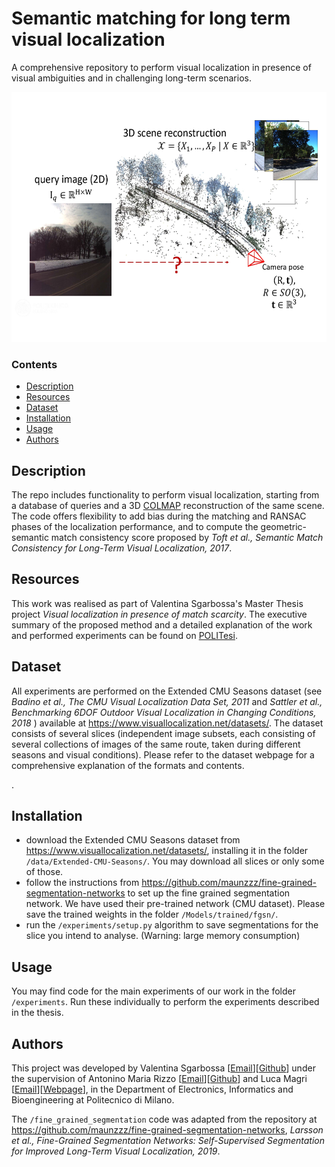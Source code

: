 # Semantic matching for long term visual localization
A comprehensive repository to perform visual localization in presence of visual ambiguities and in challenging long-term scenarios.
 
<!-- | **License** | **Language** | **Libraries** |
| ----- | ---- | ---- |
| ![Licence](https://img.shields.io/badge/Licence-MIT-orange) |  ![Python](https://img.shields.io/badge/Python-yellow)| ![Pytorch](https://img.shields.io/badge/Pytorch-1.8.1-brightgreen) ![Flask](https://img.shields.io/badge/Flask-2.0.0-brightgreen) ![Streamlit](https://img.shields.io/badge/Streamlit-0.82.0-brightgreen) ![Pandas](https://img.shields.io/badge/Pandas-1.2.4-brightgreen)  -->

<p align="left">
  <img height="400" src="localization.jpg">
</p>
 
### Contents
- [Description](#description)
- [Resources](#resources)
- [Dataset](#dataset)
- [Installation](#installation)
- [Usage](#usage)
- [Authors](#authors)

<a name="description"/>

## Description 
The repo includes functionality to perform visual localization, starting from a database of queries and a 3D [COLMAP](https://colmap.github.io/) reconstruction of the same scene. The code offers flexibility to add bias during the matching and RANSAC phases of the localization performance, and to compute the geometric-semantic match consistency score proposed by _Toft et al., Semantic Match Consistency for Long-Term
Visual Localization, 2017_.

<a name="resources"/>

## Resources
This work was realised as part of Valentina Sgarbossa's Master Thesis project _Visual localization in presence of match scarcity_. The executive summary of the proposed method and a detailed explanation of the work and performed experiments can be found on [POLITesi](http://hdl.handle.net/10589/191937).

<a name="dataset"/>

## Dataset
All experiments are performed on the Extended CMU Seasons dataset (see _Badino et al., The CMU Visual Localization Data Set, 2011_ and _Sattler et al., Benchmarking 6DOF Outdoor Visual Localization in Changing Conditions, 2018_ ) available at https://www.visuallocalization.net/datasets/. The dataset consists of several slices (independent image subsets, each consisting of several collections of images of the same route, taken during different seasons and visual conditions). Please refer to the dataset webpage for a comprehensive explanation of the formats and contents.

<a name="installation"/>.

## Installation
- download the Extended CMU Seasons dataset from https://www.visuallocalization.net/datasets/, installing it in the folder `/data/Extended-CMU-Seasons/`. You may download all slices or only some of those.
- follow the instructions from https://github.com/maunzzz/fine-grained-segmentation-networks to set up the fine grained segmentation network. We have used their pre-trained network (CMU dataset). Please save the trained weights in the folder `/Models/trained/fgsn/`.
- run the `/experiments/setup.py` algorithm to save segmentations for the slice you intend to analyse. (Warning: large memory consumption)


<a name="usage"/>

## Usage
You may find code for the main experiments of our work in the folder `/experiments`. Run these individually to perform the experiments described in the thesis.

<a name="authors"/>

## Authors
This project was developed by Valentina Sgarbossa [[Email](mailto:valentina.sgarbossa@mail.polimi.it)][[Github](https://github.com/vale9888)] under the supervision of Antonino Maria Rizzo [[Email](mailto:antoninomaria.rizzo@mail.polimi.it)][[Github](https://github.com/rizzoantoninomaria)] and Luca Magri [[Email](mailto:luca.magri@polimi.it)][[Webpage](https://magrilu.github.io/)], in the Department of Electronics, Informatics and Bioengineering at Politecnico di Milano.

The `/fine_grained_segmentation` code was adapted from the repository at https://github.com/maunzzz/fine-grained-segmentation-networks, _Larsson et al., Fine-Grained Segmentation Networks: Self-Supervised Segmentation for Improved Long-Term Visual Localization, 2019_.
